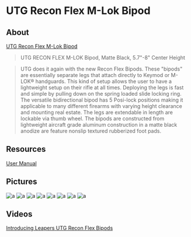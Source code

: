 # UTG Recon Flex M-Lok Bipod

## About

[UTG Recon Flex M-Lok Bipod](https://www.leapers.com/utg-recon-flex-mlok-bipod-matte-black-578-center-height-tl-bpdm01.html)

> UTG RECON FLEX M-LOK Bipod, Matte Black, 5.7"-8" Center Height

> UTG does it again with the new Recon Flex Bipods. These "bipods" are essentially separate legs that attach directly to Keymod or M-LOK® handguards. This kind of setup allows the user to have a lightweight setup on their rifle at all times. Deploying the legs is fast and simple by pulling down on the spring loaded slide locking ring. The versatile bidirectional bipod has 5 Posi-lock positions making it applicable to many different firearms with varying height clearance and mounting real estate. The legs are extendable in length are lockable via thumb wheel. The bipods are constructed from lightweight aircraft grade aluminum construction in a matte black anodize are feature nonslip textured rubberized foot pads.

## Resources

[User Manual](https://github.com/CumpsD/second-brain/raw/main/assets/shooting/utg/Manual-Bipod-TL-BPDM-BPDK.pdf)

## Pictures

![a](https://github.com/CumpsD/second-brain/raw/main/assets/shooting/utg/recon-flex-bipod.jpg "a")
![a](https://github.com/CumpsD/second-brain/raw/main/assets/shooting/utg/tl-bpdm01_a.png "a")
![a](https://github.com/CumpsD/second-brain/raw/main/assets/shooting/utg/tl-bpdm01_b.png "a")
![a](https://github.com/CumpsD/second-brain/raw/main/assets/shooting/utg/tl-bpdm01_c.png "a")
![a](https://github.com/CumpsD/second-brain/raw/main/assets/shooting/utg/tl-bpdm01_d.png "a")
![a](https://github.com/CumpsD/second-brain/raw/main/assets/shooting/utg/tl-bpdm01_e.png "a")
![a](https://github.com/CumpsD/second-brain/raw/main/assets/shooting/utg/tl-bpdm01_f.png "a")
![a](https://github.com/CumpsD/second-brain/raw/main/assets/shooting/utg/tl-bpdm01_g.png "a")

## Videos

[Introducing Leapers UTG Recon Flex Bipods](https://www.youtube.com/watch?v=6nNpWABAOAc)
